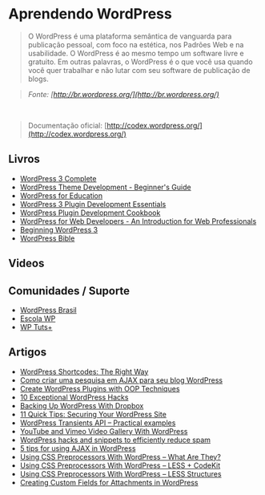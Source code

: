 # Aprendendo WordPress

> O WordPress é uma plataforma semântica de vanguarda para publicação pessoal, com foco na estética, nos Padrões Web e na usabilidade. O WordPress é ao mesmo tempo um software livre e gratuito. Em outras palavras, o WordPress é o que você usa quando você quer trabalhar e não lutar com seu software de publicação de blogs.

> *Fonte: [http://br.wordpress.org/](http://br.wordpress.org/)*

<br>

> Documentação oficial: [http://codex.wordpress.org/](http://codex.wordpress.org/)

## Livros
* [WordPress 3 Complete](http://www.packtpub.com/wordpress-3-complete/book)
* [WordPress Theme Development - Beginner's Guide](http://www.packtpub.com/wordpress-create-flexible-powerful-professional-theme-design-beginners-guide/book)
* [WordPress for Education](http://www.packtpub.com/wordpress-interactive-engaging-elearning-education-websites/book)
* [WordPress 3 Plugin Development Essentials](http://www.packtpub.com/wordpress-3-plugin-development-essentials/book)
* [WordPress Plugin Development Cookbook](http://www.packtpub.com/wordpress-plugin-development-cookbook/book)
* [WordPress for Web Developers - An Introduction for Web Professionals](http://www.apress.com/9781430258667)
* [Beginning WordPress 3](http://www.apress.com/9781430228950)
* [WordPress Bible](http://shop.oreilly.com/product/9780470937815.do)

## Videos

## Comunidades / Suporte

* [WordPress Brasil](https://groups.google.com/forum/#!forum/wordpress-brasil)
* [Escola WP](http://www.escolawp.com/)
* [WP Tuts+](http://wp.tutsplus.com/)

## Artigos

* [WordPress Shortcodes: The Right Way](http://net.tutsplus.com/tutorials/wordpress/wordpress-shortcodes-the-right-way/)
* [Como criar uma pesquisa em AJAX para seu blog WordPress](http://www.escolawp.com/2011/01/como-criar-uma-pesquisa-em-ajax-para-seu-blog-wordpress/)
* [Create WordPress Plugins with OOP Techniques](http://net.tutsplus.com/tutorials/wordpress/create-wordpress-plugins-with-oop-techniques/)
* [10 Exceptional WordPress Hacks](http://wp.smashingmagazine.com/2009/04/15/10-exceptional-wordpress-hacks/)
* [Backing Up WordPress With Dropbox](http://wp.tutsplus.com/tutorials/backing-up-wordpress-with-dropbox/)
* [11 Quick Tips: Securing Your WordPress Site](http://wp.tutsplus.com/tutorials/11-quick-tips-securing-your-wordpress-site/)
* [WordPress Transients API – Practical examples](http://www.catswhocode.com/blog/wordpress-transients-api-practical-examples)
* [YouTube and Vimeo Video Gallery With WordPress](http://wp.tutsplus.com/tutorials/creative-coding/youtube-and-vimeo-video-gallery-with-wordpress/)
* [WordPress hacks and snippets to efficiently reduce spam](http://www.catswhocode.com/blog/wordpress-hacks-and-snippets-to-efficiently-reduce-spam)
* [5 tips for using AJAX in WordPress](http://www.garyc40.com/2010/03/5-tips-for-using-ajax-in-wordpress/)
* [Using CSS Preprocessors With WordPress – What Are They?](http://wp.tutsplus.com/tutorials/theme-development/using-preprocessors-with-wordpress-what-are-they/)
* [Using CSS Preprocessors With WordPress – LESS + CodeKit](http://wp.tutsplus.com/tutorials/theme-development/using-css-preprocessors-with-wordpress-less-codekit/)
* [Using CSS Preprocessors With WordPress – LESS Structures](http://wp.tutsplus.com/tutorials/theme-development/using-css-preprocessors-with-wordpress-less-structures/)
* [Creating Custom Fields for Attachments in WordPress](http://net.tutsplus.com/tutorials/wordpress/creating-custom-fields-for-attachments-in-wordpress/)